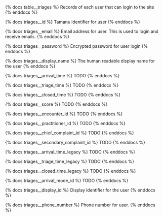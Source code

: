{% docs table__triages %}
Records of each user that can login to the site
{% enddocs %}

{% docs triages__id %}
Tamanu identifier for user
{% enddocs %}

{% docs triages__email %}
Email address for user. This is used to login and receive emails.
{% enddocs %}

{% docs triages__password %}
Encrypted password for user login
{% enddocs %}

{% docs triages__display_name %}
The human readable display name for the user
{% enddocs %}

{% docs triages__arrival_time %}
TODO
{% enddocs %}

{% docs triages__triage_time %}
TODO
{% enddocs %}

{% docs triages__closed_time %}
TODO
{% enddocs %}

{% docs triages__score %}
TODO
{% enddocs %}

{% docs triages__encounter_id %}
TODO
{% enddocs %}

{% docs triages__practitioner_id %}
TODO
{% enddocs %}

{% docs triages__chief_complaint_id %}
TODO
{% enddocs %}

{% docs triages__secondary_complaint_id %}
TODO
{% enddocs %}

{% docs triages__arrival_time_legacy %}
TODO
{% enddocs %}

{% docs triages__triage_time_legacy %}
TODO
{% enddocs %}

{% docs triages__closed_time_legacy %}
TODO
{% enddocs %}

{% docs triages__arrival_mode_id %}
TODO
{% enddocs %}

{% docs triages__display_id %}
Display identifier for the user
{% enddocs %}

{% docs triages__phone_number %}
Phone number for user.
{% enddocs %}
